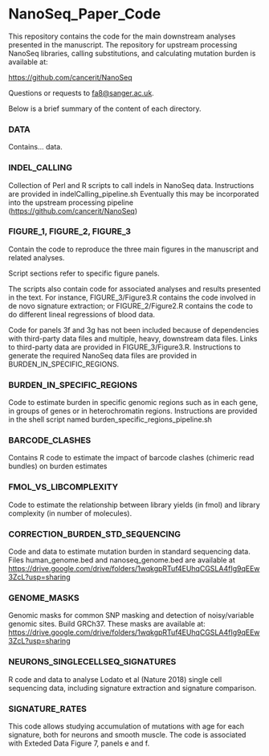 # NanoSeq_Paper_Code

This repository contains the code for the main downstream analyses presented in the 
manuscript. The repository for upstream processing NanoSeq libraries, calling substitutions, and calculating
mutation burden is available at:

https://github.com/cancerit/NanoSeq

Questions or requests to fa8@sanger.ac.uk.

Below is a brief summary of the content of each directory.

### DATA
Contains... data. 

### INDEL_CALLING
Collection of Perl and R scripts to call indels in NanoSeq data. Instructions are provided in indelCalling_pipeline.sh
Eventually this may be incorporated into the upstream processing pipeline (https://github.com/cancerit/NanoSeq)

### FIGURE_1, FIGURE_2, FIGURE_3 
Contain the code to reproduce the three main figures in the manuscript and related analyses. 

Script sections refer to specific figure panels. 

The scripts also contain code for associated analyses and results presented in the text. For instance, FIGURE_3/Figure3.R contains the code involved in de novo signature extraction; or FIGURE_2/Figure2.R contains the code to do different lineal regressions of blood data.

Code for panels 3f and 3g has not been included because of dependencies with third-party data files and multiple, heavy, downstream data files. Links to third-party data are provided in FIGURE_3/Figure3.R. Instructions to generate the required NanoSeq data files are provided in BURDEN_IN_SPECIFIC_REGIONS.  

### BURDEN_IN_SPECIFIC_REGIONS
Code to estimate burden in specific genomic regions such as in each gene, in groups of genes or in heterochromatin regions. Instructions are provided in the shell script named burden_specific_regions_pipeline.sh 

### BARCODE_CLASHES
Contains R code to estimate the impact of barcode clashes (chimeric read bundles) on burden estimates

### FMOL_VS_LIBCOMPLEXITY
Code to estimate the relationship between library yields (in fmol) and library complexity (in number of molecules).

### CORRECTION_BURDEN_STD_SEQUENCING
Code and data to estimate mutation burden in standard sequencing data.
Files human_genome.bed and nanoseq_genome.bed are available at https://drive.google.com/drive/folders/1wqkgpRTuf4EUhqCGSLA4fIg9qEEw3ZcL?usp=sharing

### GENOME_MASKS
Genomic masks for common SNP masking and detection of noisy/variable genomic sites. Build GRCh37.
These masks are available at: https://drive.google.com/drive/folders/1wqkgpRTuf4EUhqCGSLA4fIg9qEEw3ZcL?usp=sharing

### NEURONS_SINGLECELLSEQ_SIGNATURES
R code and data to analyse Lodato et al (Nature 2018) single cell sequencing data, including signature extraction and signature comparison.

### SIGNATURE_RATES
This code allows studying accumulation of mutations with age for each signature, both for neurons and smooth muscle. 
The code is associated with Exteded Data Figure 7, panels e and f.



